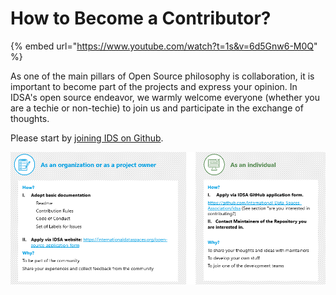 # How to Become a Contributor?

{% embed url="https://www.youtube.com/watch?t=1s&v=6d5Gnw6-M0Q" %}

As one of the main pillars of Open Source philosophy is collaboration, it is important to become part of the projects and express your opinion. In IDSA's open source endeavor, we warmly welcome everyone (whether you are a techie or non-techie) to join us and participate in the exchange of thoughts.

Please start by [joining IDS on Github](https://forms.office.com/pages/responsepage.aspx?id=NNZGs\_usx0K9RPFVfuibGz1qA21VHyZEj6dyjHL7iBdUM0ZVMzlEMkJTUlhOSEVEWEQyMjZPOUNYTi4u).

![](../.gitbook/assets/mini.png)
